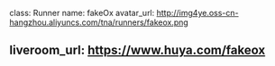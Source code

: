 class: Runner
name: fakeOx
avatar_url: http://img4ye.oss-cn-hangzhou.aliyuncs.com/tna/runners/fakeox.png

liveroom_url: https://www.huya.com/fakeox
---
